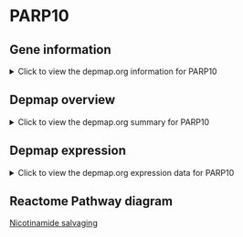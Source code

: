 <h1>PARP10</h1>

<h2>Gene information</h2>
<details>
  <summary>Click to view the depmap.org information for PARP10</summary>
  <iframe src="https://depmap.org/portal/gene/PARP10?tab=about" style="border:none;width:100%;height:800px"></iframe>
</details>

<h2>Depmap overview</h2>
<details>
  <summary>Click to view the depmap.org summary for PARP10</summary>
  <iframe src="https://depmap.org/portal/gene/PARP10?tab=overview" style="border:none;width:100%;height:800px"></iframe>
</details>

<h2>Depmap expression</h2>
<details>
  <summary>Click to view the depmap.org expression data for PARP10</summary>
  <iframe src="https://depmap.org/portal/gene/PARP10?tab=characterization" style="border:none;width:100%;height:800px"></iframe>
</details>



<h2>Reactome Pathway diagram</h2>
<a href="https://reactome.org/PathwayBrowser/#/R-HSA-197264" target="_BLANK">Nicotinamide salvaging</a>



